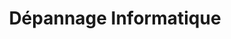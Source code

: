 ---
title: "Dépannage Informatique"
url: /asnieres-sur-seine/depannage-informatique/
shop: ordinateur
---